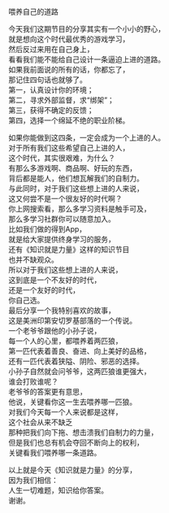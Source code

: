 ### 
喂养自己的道路  

今天我们这期节目的分享其实有一个小小的野心，  
就是想向这个时代最优秀的游戏学习，  
然后反过来用在自己身上，  
看看我们能不能给自己设计一条逼迫上进的道路。  
如果我前面说的所有的话，你都忘了，  
那记住四句话也就够了。  
第一，认真设计你的环境；  
第二，寻求外部监督，求“绑架”；  
第三，获得不确定的反馈；  
第四，选择一个绵延不绝的职业阶梯。  

如果你能做到这四条，一定会成为一个上进的人。  
对于所有我们这些希望自己上进的人，  
这个时代，其实很艰难，为什么？  
有那么多游戏啊、商品啊、好玩的东西，  
背后都是能人，他们想瓦解我们的自制力。  
与此同时，对于我们这些想上进的人来说，  
这又何尝不是一个很友好的时代啊？  
你上网搜索看，那么多学习资料是触手可及，  
那么多学习社群你可以随意加入。  
比如我们做的得到App，  
就是给大家提供终身学习的服务，  
还有《知识就是力量》这样的知识节目  
也并不缺观众。  
所以对于我们这些想上进的人来说，  
这到底是一个不友好的时代，  
还是一个友好的时代，  
你自己选。  
最后分享一个我特别喜欢的故事，  
这是美洲印第安切罗基部落的一个传说。  
一个老爷爷跟他的小孙子说，  
每一个人的心里，都喂养着两匹狼，  
第一匹代表着善良、奋进、向上美好的品格，  
还有一匹代表着狭隘、阴险、邪恶的选择。  
小孙子自然就会问爷爷，这两匹狼谁更强大，  
谁会打败谁呢？  
老爷爷的答案更有意思，  
他说，关键看你这一生去喂养哪一匹狼。  
对我们今天每一个人来说都是这样，  
这个社会从来不缺乏  
那种把我们向下拖、想击溃我们自制力的力量，  
但是我们也总有机会夺回不断向上的权利，  
关键看我们喂养哪一条道路。  

以上就是今天《知识就是力量》的分享，  
因为我们相信：  
人生一切难题，知识给你答案。  
谢谢。  